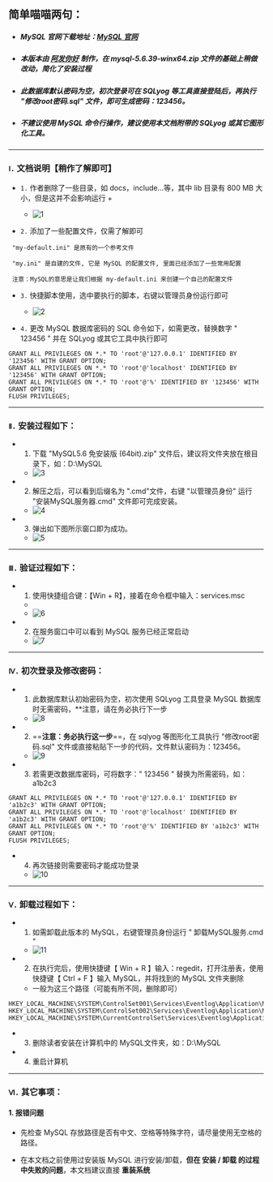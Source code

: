 ## 简单喵喵两句：

+ ##### MySQL 官网下载地址：[MySQL 官网](https://downloads.mysql.com/archives/installer/)

+ ##### 本版本由 [阿发你好](https://www.afanihao.cn) 制作，在 mysql-5.6.39-winx64.zip 文件的基础上稍做改动，简化了安装过程

+ ##### 此数据库默认密码为空，初次登录可在 SQLyog 等工具直接登陆后，再执行 "修改root密码.sql" 文件，即可生成密码：123456。

+ ##### 不建议使用 MySQL 命令行操作，建议使用本文档附带的 SQLyog 或其它图形化工具。


---


### `Ⅰ.` 文档说明【稍作了解即可】


+ `1.`  作者删除了一些目录，如 docs，include...等，其中 lib 目录有 800 MB 大小，但是这并不会影响运行
	+ 
	+ ![1](https://user-images.githubusercontent.com/95027227/219433054-fcfb53ef-4619-4e77-834a-25ee1ec1d963.png)


+ `2.` 添加了一些配置文件，仅需了解即可

~~~
 "my-default.ini" 是原有的一个参考文件
 
 "my.ini" 是自建的文件, 它是 MySQL 的配置文件, 里面已经添加了一些常用配置
 
 注意：MySQL的意思是让我们根据 my-default.ini 来创建一个自己的配置文件
~~~


+ `3.` 快捷脚本使用，选中要执行的脚本，右键以管理员身份运行即可

	+ ![2](https://user-images.githubusercontent.com/95027227/219433060-d487cdf1-ee54-40be-95b8-62c9ec105a13.png)


+ `4.` 更改 MySQL 数据库密码的 SQL 命令如下，如需更改，替换数字 " 123456 " 并在 SQLyog 或其它工具中执行即可

```
GRANT ALL PRIVILEGES ON *.* TO 'root'@'127.0.0.1' IDENTIFIED BY '123456' WITH GRANT OPTION;
GRANT ALL PRIVILEGES ON *.* TO 'root'@'localhost' IDENTIFIED BY '123456' WITH GRANT OPTION;
GRANT ALL PRIVILEGES ON *.* TO 'root'@'%' IDENTIFIED BY '123456' WITH GRANT OPTION;
FLUSH PRIVILEGES;
```


***


### `Ⅱ.` 安装过程如下：


+ 1. 下载 "MySQL5.6 免安装版 (64bit).zip" 文件后，建议将文件夹放在根目录下，如：D:\\MySQL

	+ ![3](https://user-images.githubusercontent.com/95027227/219433065-68756039-4fea-41af-bb32-93be7789ab68.png|600)


+ 2. 解压之后，可以看到后缀名为 ".cmd"文件，右键 "以管理员身份" 运行 "安装MySQL服务器.cmd" 文件即可完成安装。

	+ ![4](https://user-images.githubusercontent.com/95027227/219433076-237b983b-d2af-4c16-8eac-eff53fba6092.png)

+ 3. 弹出如下图所示窗口即为成功。

	+ ![5](https://user-images.githubusercontent.com/95027227/219433083-4576b1a7-c88f-4f4a-908c-8155225c23e1.png)


***

### `Ⅲ.` 验证过程如下：

+ 1. 使用快捷组合键：【Win + R】，接着在命令框中输入：services.msc
	+ 
	+ ![6](https://user-images.githubusercontent.com/95027227/219433090-f02cb5e3-573a-4a08-89af-17876fd16470.png)

+ 2. 在服务窗口中可以看到 MySQL 服务已经正常启动

	+ ![7](https://user-images.githubusercontent.com/95027227/219433097-3a6345e2-f250-4a13-884b-a820797765e0.png)

***

### `Ⅳ.` 初次登录及修改密码：

+ 1. 此数据库默认初始密码为空，初次使用 SQLyog 工具登录 MySQL 数据库时无需密码，**注意，请在务必执行下一步
 
	+ ![8](https://user-images.githubusercontent.com/95027227/219433100-efada4ec-d381-4e97-91ef-330fedf064fd.png)


+ 2. ==**注意：务必执行这一步**==，在 sqlyog 等图形化工具执行 "修改root密码.sql" 文件或直接粘贴下一步的代码，文件默认密码为：123456。

	+ ![9](https://user-images.githubusercontent.com/95027227/219433106-1cb20392-8e0f-48cf-8a5a-0d301f0da08c.png)


+ 3. 若需更改数据库密码，可将数字：" 123456 " 替换为所需密码，如：a1b2c3

```
GRANT ALL PRIVILEGES ON *.* TO 'root'@'127.0.0.1' IDENTIFIED BY 'a1b2c3' WITH GRANT OPTION;
GRANT ALL PRIVILEGES ON *.* TO 'root'@'localhost' IDENTIFIED BY 'a1b2c3' WITH GRANT OPTION;
GRANT ALL PRIVILEGES ON *.* TO 'root'@'%' IDENTIFIED BY 'a1b2c3' WITH GRANT OPTION;
FLUSH PRIVILEGES;
```


+ 4. 再次链接则需要密码才能成功登录

	+ ![10](https://user-images.githubusercontent.com/95027227/219433110-00de58e6-6a3b-462e-b2db-18dc18ea36e0.png)

***

### `Ⅴ.` 卸载过程如下：


+ 1. 如需卸载此版本的 MySQL，右键管理员身份运行 " 卸载MySQL服务.cmd "

	+ ![11](https://user-images.githubusercontent.com/95027227/219433115-7592e937-6b5b-4993-8eaa-092fe704de2f.png)


+ 2. 在执行完后，使用快捷键【 Win + R 】输入：regedit，打开注册表，使用快捷键【 Ctrl + F 】输入 MySQL，并将找到的 MySQL 文件夹删除

	+ 一般为这三个路径（可能有所不同，删除即可）

```
HKEY_LOCAL_MACHINE\SYSTEM\ControlSet001\Services\Eventlog\Application\MySQL
HKEY_LOCAL_MACHINE\SYSTEM\ControlSet002\Services\Eventlog\Application\MySQL
HKEY_LOCAL_MACHINE\SYSTEM\CurrentControlSet\Services\Eventlog\Application\MySQL
```

+ 3. 删除读者安装在计算机中的 MySQL文件夹，如：D:\\MySQL

+ 4. 重启计算机

***

### `Ⅵ.` 其它事项：


#### 1. 报错问题

+ 先检查 MySQL 存放路径是否有中文、空格等特殊字符，请尽量使用无空格的路径。

+ 在本文档之前使用过安装版 MySQL 进行安装/卸载，**但在 安装 / 卸载 的过程中失败的问题**，本文档建议直接 **重装系统**
